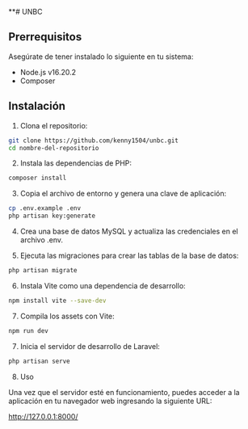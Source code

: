 **# UNBC

## Prerrequisitos

Asegúrate de tener instalado lo siguiente en tu sistema:

- Node.js v16.20.2
- Composer

## Instalación

1. Clona el repositorio:

```bash
git clone https://github.com/kenny1504/unbc.git
cd nombre-del-repositorio
```
2. Instala las dependencias de PHP:
```bash
composer install
```

3. Copia el archivo de entorno y genera una clave de aplicación:
```bash
cp .env.example .env
php artisan key:generate
```

4. Crea una base de datos MySQL y actualiza las credenciales en el archivo .env.

5. Ejecuta las migraciones para crear las tablas de la base de datos:
```bash
php artisan migrate
```

6. Instala Vite como una dependencia de desarrollo:
```bash
npm install vite --save-dev
```

7. Compila los assets con Vite:
```bash
npm run dev
```

7. Inicia el servidor de desarrollo de Laravel:
```bash
php artisan serve
```

8. Uso

Una vez que el servidor esté en funcionamiento, puedes acceder a la aplicación en tu navegador web ingresando la siguiente URL:

http://127.0.0.1:8000/